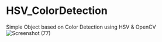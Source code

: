# HSV_ColorDetection
Simple Object based on Color Detection using HSV & OpenCV</br>
![Screenshot (77)](https://user-images.githubusercontent.com/49740151/117541709-4e6b1180-b03f-11eb-9eb6-482860461b6b.png)


